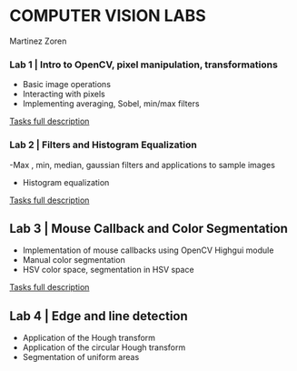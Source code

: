 # COMPUTER VISION LABS

Martinez Zoren

### Lab 1 | Intro to OpenCV, pixel manipulation, transformations
- Basic image operations
- Interacting with pixels
- Implementing averaging, Sobel, min/max filters

[Tasks full description](https://github.com/ThePelatz/computer_vision_labs/blob/master/lab1/Lab%201%20-%20Intro%20OpenCV%20pix%20manipulation%20transformations.pdf)

### Lab 2 | Filters and Histogram Equalization

-Max , min, median, gaussian filters and applications to sample images
- Histogram equalization

[Tasks full description](https://github.com/ThePelatz/computer_vision_labs/blob/master/lab2/Lab%202%20-%20Filters%20and%20histogram%20equalization.pdf)


## Lab 3 | Mouse Callback and Color Segmentation
- Implementation of mouse callbacks using OpenCV Highgui module
- Manual color segmentation
- HSV color space, segmentation in HSV space

[Tasks full description](https://github.com/ThePelatz/computer_vision_labs/blob/master/lab3/Lab%203%20-%20Mouse%20callback%20and%20color%20segmentation-3.pdf)


## Lab 4 | Edge and line detection
- Application of the Hough transform
- Application of the circular Hough transform
- Segmentation of uniform areas
